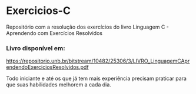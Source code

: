 # Exercicios-C
 Repositório com a resolução dos exercícios do livro Linguagem C - Aprendendo com Exercícios Resolvidos
### Livro disponível em:
 https://repositorio.unb.br/bitstream/10482/25306/3/LIVRO_LinguagemCAprendendoExerciciosResolvidos.pdf

 Todo iniciante e até os que já tem mais experiência precisam praticar para que suas habilidades melhorem a cada dia.
